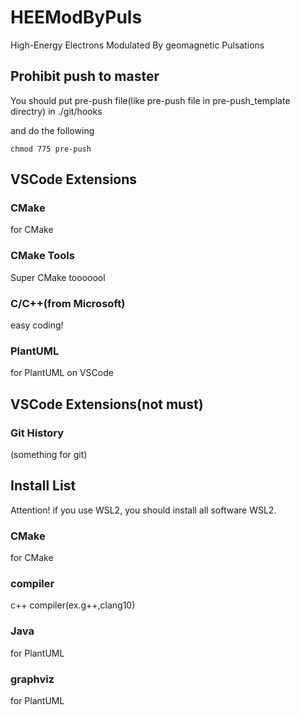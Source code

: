 # HEEModByPuls
High-Energy Electrons Modulated By geomagnetic Pulsations

## Prohibit push to master
You should put pre-push file(like pre-push file in pre-push_template directry) in ./git/hooks

and do the following
```
chmod 775 pre-push
```

## VSCode Extensions
### CMake
for CMake
### CMake Tools
Super CMake tooooool
### C/C++(from Microsoft)
easy coding!
### PlantUML
for PlantUML on VSCode


## VSCode Extensions(not must)
### Git History
(something for git)

## Install List
Attention! if you use WSL2, you should install all software  WSL2.
### CMake
  for CMake
### compiler 
  c++ compiler(ex.g++,clang10)
### Java
  for PlantUML
### graphviz
  for PlantUML
